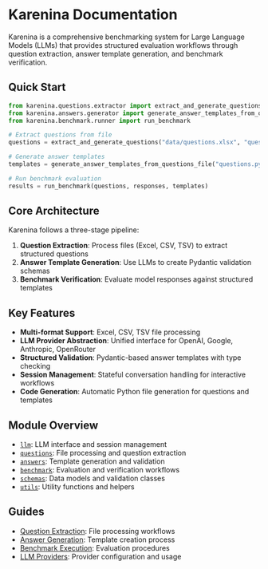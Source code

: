# Karenina Documentation

Karenina is a comprehensive benchmarking system for Large Language Models (LLMs) that provides structured evaluation workflows through question extraction, answer template generation, and benchmark verification.

## Quick Start

```python
from karenina.questions.extractor import extract_and_generate_questions
from karenina.answers.generator import generate_answer_templates_from_questions_file
from karenina.benchmark.runner import run_benchmark

# Extract questions from file
questions = extract_and_generate_questions("data/questions.xlsx", "questions.py")

# Generate answer templates
templates = generate_answer_templates_from_questions_file("questions.py")

# Run benchmark evaluation
results = run_benchmark(questions, responses, templates)
```

## Core Architecture

Karenina follows a three-stage pipeline:

1. **Question Extraction**: Process files (Excel, CSV, TSV) to extract structured questions
2. **Answer Template Generation**: Use LLMs to create Pydantic validation schemas
3. **Benchmark Verification**: Evaluate model responses against structured templates

## Key Features

- **Multi-format Support**: Excel, CSV, TSV file processing
- **LLM Provider Abstraction**: Unified interface for OpenAI, Google, Anthropic, OpenRouter
- **Structured Validation**: Pydantic-based answer templates with type checking
- **Session Management**: Stateful conversation handling for interactive workflows
- **Code Generation**: Automatic Python file generation for questions and templates

## Module Overview

- [`llm`](api/llm.md): LLM interface and session management
- [`questions`](api/questions.md): File processing and question extraction
- [`answers`](api/answers.md): Template generation and validation
- [`benchmark`](api/benchmark.md): Evaluation and verification workflows
- [`schemas`](api/schemas.md): Data models and validation classes
- [`utils`](api/utils.md): Utility functions and helpers

## Guides

- [Question Extraction](guides/question-extraction.md): File processing workflows
- [Answer Generation](guides/answer-generation.md): Template creation process
- [Benchmark Execution](guides/benchmark-execution.md): Evaluation procedures
- [LLM Providers](guides/llm-providers.md): Provider configuration and usage
